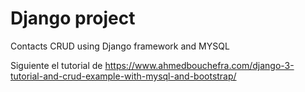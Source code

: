 # Django project 

Contacts CRUD using Django framework and MYSQL

Siguiente el tutorial de https://www.ahmedbouchefra.com/django-3-tutorial-and-crud-example-with-mysql-and-bootstrap/
